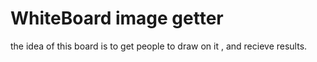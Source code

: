# WhiteBoard image getter

the idea of this board is to get people to draw on it , and recieve results.
